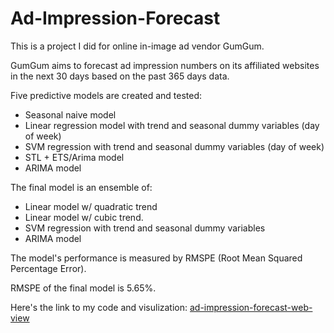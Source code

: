 # Ad-Impression-Forecast

This is a project I did for online in-image ad vendor GumGum. 

GumGum aims to forecast ad impression numbers on its affiliated websites in the next 30 days based on the past 365 days data.

Five predictive models are created and tested:
- Seasonal naive model
- Linear regression model with trend and seasonal dummy variables (day of week)
- SVM regression with trend and seasonal dummy variables (day of week)
- STL + ETS/Arima model
- ARIMA model

The final model is an ensemble of:
- Linear model w/ quadratic trend 
- Linear model w/ cubic trend.
- SVM regression with trend and seasonal dummy variables
- ARIMA model

The model's performance is measured by RMSPE (Root Mean Squared Percentage Error). 

RMSPE of the final model is 5.65%.

Here's the link to my code and visulization:
[ad-impression-forecast-web-view](http://htmlpreview.github.io/?https://raw.githubusercontent.com/bozhang0504/Ad-Impression-Forecast/master/Ad_Impression_Forecast.html)

